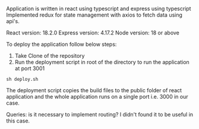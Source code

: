 Application is written in react using typescript and express using typescript
Implemented redux for state management with axios to fetch data using api's. 

React version: 18.2.0
Express version: 4.17.2
Node version: 18 or above

To deploy the application follow below steps:

1. Take Clone of the repository
2. Run the deployment script in root of the directory to run the application at port 3001

`sh deploy.sh`

The deployment script copies the build files to the public folder of react application and the whole application runs on a single port  i.e. 3000 in our case. 

Queries:
is it necessary to implement routing? I didn't found it to be useful in this case.
